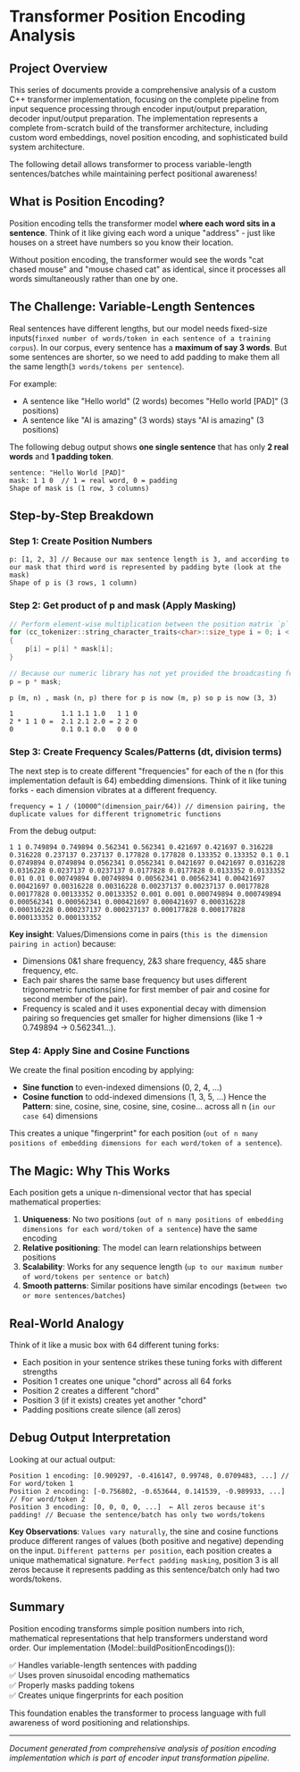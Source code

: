 # Transformer Position Encoding Analysis

## Project Overview

This series of documents provide a comprehensive analysis of a custom C++ transformer implementation, focusing on the complete pipeline from input sequence processing through encoder input/output preparation, decoder input/output preparation. The implementation represents a complete from-scratch build of the transformer architecture, including custom word embeddings, novel position encoding, and sophisticated build system architecture.

The following detail allows transformer to process variable-length sentences/batches while maintaining perfect positional awareness!

## What is Position Encoding?

Position encoding tells the transformer model **where each word sits in a sentence**. Think of it like giving each word a unique "address" - just like houses on a street have numbers so you know their location.

Without position encoding, the transformer would see the words "cat chased mouse" and "mouse chased cat" as identical, since it processes all words simultaneously rather than one by one.

## The Challenge: Variable-Length Sentences

Real sentences have different lengths, but our model needs fixed-size inputs(`finxed number of words/token in each sentence of a training corpus`). In our corpus, every sentence has a **maximum of say 3 words**. But some sentences are shorter, so we need to add padding to make them all the same length(`3 words/tokens per sentence`).

For example:
- A sentence like "Hello world" (2 words) becomes "Hello world [PAD]" (3 positions)
- A sentence like "AI is amazing" (3 words) stays "AI is amazing" (3 positions)

The following debug output shows **one single sentence** that has only **2 real words** and **1 padding token**.

```text
sentence: "Hello World [PAD]"
mask: 1 1 0  // 1 = real word, 0 = padding
Shape of mask is (1 row, 3 columns)
```

## Step-by-Step Breakdown

### Step 1: Create Position Numbers

```text
p: [1, 2, 3] // Because our max sentence length is 3, and according to our mask that third word is represented by padding byte (look at the mask)
Shape of p is (3 rows, 1 column)
```

### Step 2: Get product of p and mask (Apply Masking)
```C++
// Perform element-wise multiplication between the position matrix `p` and the mask matrix `mask`
for (cc_tokenizer::string_character_traits<char>::size_type i = 0; i < mntpl_input; i++)
{             
    p[i] = p[i] * mask[i];                 
}

// Because our numeric library has not yet provided the broadcasting feature
p = p * mask;
```
```text
p (m, n) , mask (n, p) there for p is now (m, p) so p is now (3, 3)

1            1.1 1.1 1.0   1 1 0
2 * 1 1 0 =  2.1 2.1 2.0 = 2 2 0 
0            0.1 0.1 0.0   0 0 0 
```

### Step 3: Create Frequency Scales/Patterns (dt, division terms)

The next step is to create different "frequencies" for each of the n (for this implementation default is 64) embedding dimensions. Think of it like tuning forks - each dimension vibrates at a different frequency.

```text
frequency = 1 / (10000^(dimension_pair/64)) // dimension pairing, the duplicate values for different trignometric functions
```

From the debug output: 
```text
1 1 0.749894 0.749894 0.562341 0.562341 0.421697 0.421697 0.316228 0.316228 0.237137 0.237137 0.177828 0.177828 0.133352 0.133352 0.1 0.1 0.0749894 0.0749894 0.0562341 0.0562341 0.0421697 0.0421697 0.0316228 0.0316228 0.0237137 0.0237137 0.0177828 0.0177828 0.0133352 0.0133352 0.01 0.01 0.00749894 0.00749894 0.00562341 0.00562341 0.00421697 0.00421697 0.00316228 0.00316228 0.00237137 0.00237137 0.00177828 0.00177828 0.00133352 0.00133352 0.001 0.001 0.000749894 0.000749894 0.000562341 0.000562341 0.000421697 0.000421697 0.000316228 0.000316228 0.000237137 0.000237137 0.000177828 0.000177828 0.000133352 0.000133352 
```

**Key insight**: Values/Dimensions come in pairs (`this is the dimension pairing in action`) because:
- Dimensions 0&1 share frequency, 2&3 share frequency, 4&5 share frequency, etc.
- Each pair shares the same base frequency but uses different trigonometric functions(sine for first member of pair and cosine for second member of the pair).
- Frequency is scaled and it uses exponential decay with dimension pairing so frequencies get smaller for higher dimensions (like 1 → 0.749894 → 0.562341...). 

### Step 4: Apply Sine and Cosine Functions

We create the final position encoding by applying:

- **Sine function** to even-indexed dimensions (0, 2, 4, ...)
- **Cosine function** to odd-indexed dimensions (1, 3, 5, ...)
Hence the **Pattern**: sine, cosine, sine, cosine, sine, cosine... across all n (`in our case 64`) dimensions

This creates a unique "fingerprint" for each position (`out of n many positions of embedding dimensions for each word/token of a sentence`).

## The Magic: Why This Works

Each position gets a unique n-dimensional vector that has special mathematical properties:

1. **Uniqueness**: No two positions (`out of n many positions of embedding dimensions for each word/token of a sentence`) have the same encoding
2. **Relative positioning**: The model can learn relationships between positions
3. **Scalability**: Works for any sequence length (`up to our maximum number of word/tokens per sentence or batch`)
4. **Smooth patterns**: Similar positions have similar encodings (`between two or more sentences/batches`)

## Real-World Analogy

Think of it like a music box with 64 different tuning forks:
- Each position in your sentence strikes these tuning forks with different strengths
- Position 1 creates one unique "chord" across all 64 forks
- Position 2 creates a different "chord" 
- Position 3 (if it exists) creates yet another "chord"
- Padding positions create silence (all zeros)

## Debug Output Interpretation

Looking at our actual output:

```text
Position 1 encoding: [0.909297, -0.416147, 0.99748, 0.0709483, ...] // For word/token 1 
Position 2 encoding: [-0.756802, -0.653644, 0.141539, -0.989933, ...] // For word/token 2
Position 3 encoding: [0, 0, 0, 0, ...]  ← All zeros because it's padding! // Becuase the sentence/batch has only two words/tokens
```

**Key Observations**: `Values vary naturally`, the sine and cosine functions produce different ranges of values (both positive and negative) depending on the input. `Different patterns per position`, each position creates a unique mathematical signature. `Perfect padding masking`, position 3 is all zeros because it represents padding as this sentence/batch only had two words/tokens.  

## Summary

Position encoding transforms simple position numbers into rich, mathematical representations that help transformers understand word order. Our implementation (Model::buildPositionEncodings()):

✅ Handles variable-length sentences with padding  
✅ Uses proven sinusoidal encoding mathematics  
✅ Properly masks padding tokens  
✅ Creates unique fingerprints for each position

This foundation enables the transformer to process language with full awareness of word positioning and relationships.

---

*Document generated from comprehensive analysis of position encoding implementation which is part of encoder input transformation pipeline.*